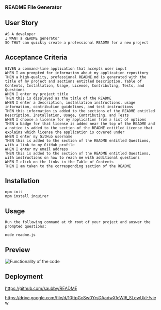 ### README File Generator


## User Story

```
AS A developer
I WANT a README generator
SO THAT can quickly create a professional README for a new project 
```

## Acceptance Criteria

```
GIVEN a command-line application that accepts user input
WHEN I am prompted for information about my application repository
THEN a high-quality, professional README.md is generated with the title of my project and sections entitled Description, Table of Contents, Installation, Usage, License, Contributing, Tests, and Questions
WHEN I enter my project title
THEN this is displayed as the title of the README
WHEN I enter a description, installation instructions, usage information, contribution guidelines, and test instructions
THEN this information is added to the sections of the README entitled Description, Installation, Usage, Contributing, and Tests
WHEN I choose a license for my application from a list of options
THEN a badge for that license is added near the top of the README and a notice is added to the section of the README entitled License that explains which license the application is covered under
WHEN I enter my GitHub username
THEN this is added to the section of the README entitled Questions, with a link to my GitHub profile
WHEN I enter my email address
THEN this is added to the section of the README entitled Questions, with instructions on how to reach me with additional questions
WHEN I click on the links in the Table of Contents
THEN I am taken to the corresponding section of the README
```

## Installation

```
npm init
npm install inquirer
```

## Usage

```
Run the following command at th root of your project and answer the prompted questions:

node readme.js
```

## Preview

![Functionality of the code](/assets/Untitled_%20Feb%2018%2C%202023%201_10%20AM.gif)

## Deployment

https://github.com/saubby/README

https://drive.google.com/file/d/10ttpGcSw0YrsDAadwXfeWI6_SLewUkI-/view

